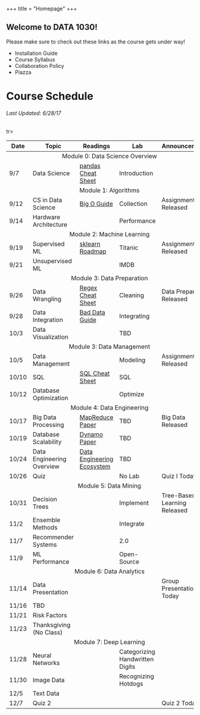 +++
title = "Homepage"
+++

## Welcome to DATA 1030!

<div class="jumbotron brown">
    Please make sure to check out these links as the course gets under way!
    <ul>
        <li>Installation Guide</li>
        <li>Course Syllabus</li>
        <li>Collaboration Policy</li>
        <li>Piazza</li>
    </ul>
</div>
<h1>Course Schedule</h1>
<h6>Last Updated: 6/28/17</h6>

<table class="table table-sm table-bordered">
    <thead>
        <tr>
            <th>Date</th>
            <th>Topic</th>
            <th>Readings</th>
            <th>Lab</th>
            <th>Announcements</th>
        </tr>
    </thead>
    <tbody>
        <tr>
            <td class="brown" colspan="100%" align="center">
                Module 0: Data Science Overview
            </td>
        </tr>
        <tr>
            <td>9/7</td>
            <td>Data Science</td>
            <td>
                <a href="https://www.dataquest.io/blog/pandas-cheat-sheet/">
                pandas Cheat Sheet
                </a>
            </td>
            <td>Introduction</td>
            <td></td>
        </tr>
        <tr>
            <td class="brown" colspan="100%" align="center">
                Module 1: Algorithms
            </td>
        </tr>
        <tr>
            <td>9/12</td>
            <td>CS in Data Science</td>
            <td>
                <a href="http://cooervo.github.io/Algorithms-DataStructures-BigONotation/">
                    Big O Guide
                </a>
            </td>
            <td>Collection</td>
            <td>Assignment 1 Released</td>
        </tr>
        <tr>
            <td>9/14</td>
            <td>Hardware Architecture</td>
            <td></td>
            <td>Performance</td>
            <td></td>
        </tr>
        <tr>
            <td class="brown" colspan="100%" align="center">
                Module 2: Machine Learning
            </td>
        </tr>
        <tr>
            <td>9/19</td>
            <td>Supervised ML</td>
            <td>
                <a href="http://scikit-learn.org/stable/tutorial/machine_learning_map/index.html">  sklearn Roadmap
                </a>
            </td>
            <td>Titanic</td>
            <td>Assignment 2 Released</td>
        </tr>
        <tr>
            <td>9/21</td>
            <td>Unsupervised ML</td>
            <td></td>
            <td>IMDB</td>
            <td></td>
        </tr>
        <tr>
            <td class="brown" colspan="100%" align="center">
                Module 3: Data Preparation
            </td>
        </tr>
        <tr>
            <td>9/26</td>
            <td>Data Wrangling</td>
            <td>
                <a href="http://web.mit.edu/hackl/www/lab/turkshop/slides/regex-cheatsheet.pdf">
                    Regex Cheat Sheet
                </a>
            </td>
            <td>Cleaning</td>
            <td>Data Preparation Released</td>
        </tr>
        <tr>
            <td>9/28</td>
            <td>Data Integration</td>
            <td>
                <a href="https://github.com/Quartz/bad-data-guide">
                    Bad Data Guide
                </a>
            </td>
            <td>Integrating</td>
            <td></td>
        </tr>
        <tr>
            <td>10/3</td>
            <td>Data Visualization</td>
            <td></td>
            <td>TBD</td>
            <td></td>
        </tr>
        <tr>
            <td class="brown" colspan="100%" align="center">
                Module 3: Data Management
            </td>
        </tr>
        <tr>
            <td>10/5</td>
            <td>Data Management</td>
            <td></td>
            <td>Modeling</td>
            <td>Assignment 4 Released</td>
        </tr>
        <tr>
            <td>10/10</td>
            <td>SQL</td>
            <td>
                <a href="https://zeroturnaround.com/rebellabs/sql-cheat-sheet/">
                    SQL Cheat Sheet
                </a>
            </td>
            <td>SQL</td>
            <td></td>
        </tr>
        <tr>
            <td>10/12</td>
            <td>Database Optimization</td>
            <td></td>
            <td>Optimize</td>
            <td></td>
        </tr>
        <tr>
            <td class="brown" colspan="100%" align="center">
                Module 4: Data Engineering
            </td>
        </tr>
        <tr>
            <td>10/17</td>
            <td>Big Data Processing</td>
            <td>
                <a href="https://research.google.com/archive/mapreduce.html">
                    MapReduce Paper
                </a>
            </td>
            <td>TBD</td>
            <td>Big Data Released</td>
        </tr>
        <tr>
            <td>10/19</td>
            <td>Database Scalability</td>
            <td>
                <a href="http://www.allthingsdistributed.com/2007/10/amazons_dynamo.html">
                    Dynamo Paper
                </a>
            </td>
            <td>TBD</td>
            <td></td>
        </tr>
        <tr>
            <td>10/24</td>
            <td>Data Engineering Overview</td>
            <td>
                <a href="https://blog.insightdatascience.com/the-data-engineering-ecosystem-in-2017-2c2a3429350e">
                    Data Engineering Ecosystem
                </a>
            </td>
            <td>TBD</td>
            <td></td>
        </tr>
        <tr>
            <td>10/26</td>
            <td>Quiz</td>
            <td></td>
            <td>No Lab</td>
            <td>Quiz I Today</td>
        </tr>
        <tr>
            <td class="brown" colspan="100%" align="center">
                Module 5: Data Mining
            </td>
        </tr>
        <tr>
            <td>10/31</td>
            <td>Decision Trees</td>
            <td></td>
            <td>Implement</td>
            <td>Tree-Based Learning Released</td>
        </tr>
        <tr>
            <td>11/2</td>
            <td>Ensemble Methods</td>
            <td></td>
            <td>Integrate</td>
            <td></td>
        </tr>
        <tr>
            <td>11/7</td>
            <td>Recommender Systems</td>
            <td></td>
            <td>2.0</td>
            <td></td>
        </tr>
        <tr>
            <td>11/9</td>
            <td>ML Performance</td>
            <td></td>
            <td>Open-Source</td>
            <td></td>
        </tr>
        <tr>
            <td class="brown" colspan="100%" align="center">
                Module 6: Data Analytics
            </td>
        </tr>
        <tr>
            <td>11/14</td>
            <td>Data Presentation</td>
            <td></td>
            <td></td>
            <td>Group Presentation Today</td>
        </tr>
        tr>
            <td>11/16</td>
            <td>TBD</td>
            <td></td>
            <td></td>
            <td></td>
        </tr>
        <tr>
            <td>11/21</td>
            <td>Risk Factors</td>
            <td></td>
            <td></td>
            <td></td>
        </tr>
        <tr>
            <td>11/23</td>
            <td>Thanksgiving (No Class)</td>
            <td></td>
            <td></td>
            <td></td>
        </tr>
        <tr>
            <td class="brown" colspan="100%" align="center">
                Module 7: Deep Learning
            </td>
        </tr>
        <tr>
            <td>11/28</td>
            <td>Neural Networks</td>
            <td></td>
            <td>Categorizing Handwritten Digits</td>
            <td></td>
        </tr>
        <tr>
            <td>11/30</td>
            <td>Image Data</td>
            <td></td>
            <td>Recognizing Hotdogs</td>
            <td></td>
        </tr>
        <tr>
            <td>12/5</td>
            <td>Text Data</td>
            <td></td>
            <td></td>
            <td></td>
        </tr>
        <tr>
            <td>12/7</td>
            <td>Quiz 2</td>
            <td></td>
            <td></td>
            <td>Quiz 2 Today</td>
        </tr>
    </tbody>
</table>